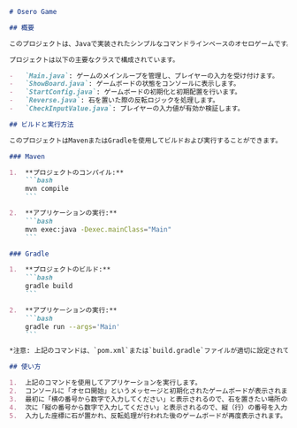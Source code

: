 ```markdown
# Osero Game

## 概要

このプロジェクトは、Javaで実装されたシンプルなコマンドラインベースのオセロゲームです。プレイヤーはコンソール上で座標を入力して石を配置し、ゲームを進めていきます。

プロジェクトは以下の主要なクラスで構成されています。

-   `Main.java`: ゲームのメインループを管理し、プレイヤーの入力を受け付けます。
-   `ShowBoard.java`: ゲームボードの状態をコンソールに表示します。
-   `StartConfig.java`: ゲームボードの初期化と初期配置を行います。
-   `Reverse.java`: 石を置いた際の反転ロジックを処理します。
-   `CheckInputValue.java`: プレイヤーの入力値が有効か検証します。

## ビルドと実行方法

このプロジェクトはMavenまたはGradleを使用してビルドおよび実行することができます。

### Maven

1.  **プロジェクトのコンパイル:**
    ```bash
    mvn compile
    ```

2.  **アプリケーションの実行:**
    ```bash
    mvn exec:java -Dexec.mainClass="Main"
    ```

### Gradle

1.  **プロジェクトのビルド:**
    ```bash
    gradle build
    ```

2.  **アプリケーションの実行:**
    ```bash
    gradle run --args='Main'
    ```

*注意: 上記のコマンドは、`pom.xml`または`build.gradle`ファイルが適切に設定されていることを前提としています。*

## 使い方

1.  上記のコマンドを使用してアプリケーションを実行します。
2.  コンソールに「オセロ開始」というメッセージと初期化されたゲームボードが表示されます。
3.  最初に「横の番号から数字で入力してください」と表示されるので、石を置きたい場所の横（列）の番号を入力します。
4.  次に「縦の番号から数字で入力してください」と表示されるので、縦（行）の番号を入力します。
5.  入力した座標に石が置かれ、反転処理が行われた後のゲームボードが再度表示されます。

```
